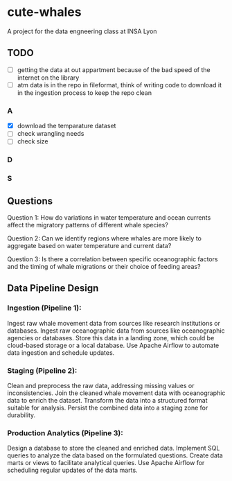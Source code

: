 # cute-whales
A project for the data engneering class at INSA Lyon


## TODO
- [ ] getting the data at out appartment because of the bad speed of the internet on the library
- [ ] atm data is in the repo in fileformat, think of writing code to download it in the ingestion process to keep the repo clean

### A
- [x] download the temparature dataset
- [ ] check wrangling needs
- [ ] check size

### D

### S

## Questions
Question 1: How do variations in water temperature and ocean currents affect the migratory patterns of different whale species?

Question 2: Can we identify regions where whales are more likely to aggregate based on water temperature and current data?

Question 3: Is there a correlation between specific oceanographic factors and the timing of whale migrations or their choice of feeding areas?

## Data Pipeline Design

### Ingestion (Pipeline 1):
Ingest raw whale movement data from sources like research institutions or databases.
Ingest raw oceanographic data from sources like oceanographic agencies or databases.
Store this data in a landing zone, which could be cloud-based storage or a local database.
Use Apache Airflow to automate data ingestion and schedule updates.

### Staging (Pipeline 2):
Clean and preprocess the raw data, addressing missing values or inconsistencies.
Join the cleaned whale movement data with oceanographic data to enrich the dataset.
Transform the data into a structured format suitable for analysis.
Persist the combined data into a staging zone for durability.

### Production Analytics (Pipeline 3):
Design a database to store the cleaned and enriched data.
Implement SQL queries to analyze the data based on the formulated questions.
Create data marts or views to facilitate analytical queries.
Use Apache Airflow for scheduling regular updates of the data marts.
